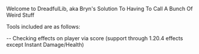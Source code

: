 Welcome to DreadfulLib, aka Bryn's Solution To Having To Call A Bunch Of Weird Stuff

Tools included are as follows:

-- Checking effects on player via score (support through 1.20.4 effects except Instant Damage/Health)